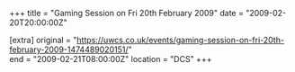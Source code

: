 +++
title = "Gaming Session on Fri 20th February 2009"
date = "2009-02-20T20:00:00Z"

[extra]
original = "https://uwcs.co.uk/events/gaming-session-on-fri-20th-february-2009-1474489020151/"    
end = "2009-02-21T08:00:00Z"
location = "DCS"
+++



